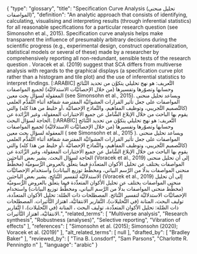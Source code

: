 {
    "type": "glossary",
    "title": "Specification Curve Analysis (تحليل منحنى المواصفات)",
    "definition": "An analytic approach that consists of identifying, calculating, visualising and interpreting results (through inferential statistics) for all reasonable specifications for a particular research question (see Simonsohn et al., 2015). Specification curve analysis helps make transparent the influence of presumably arbitrary decisions during the scientific progress (e.g., experimental design, construct operationalization, statistical models or several of these) made by a researcher by comprehensively reporting all non-redundant, sensible tests of the research question . Voracek et al. (2019) suggest that SCA differs from multiverse analysis with regards to the graphical displays (a specification curve plot rather than a histogram and tile plot) and the use of inferential statistics to interpret findings. [:ARABIC] التَّعريف: هو نهج تحليلي يتكوَّن من تحديد النَّتائج وحسابها وتصوّرها وتفسيرها (من خلال الإحصائيَّات الاستدلاليَّة) لجميع المواصفات المعقولة لسؤال بحث معين (see Simonsohn et al., 2015). ويساعد تحليل منحنى المواصفات على جعل تأثير القرارات العشوائيَّة المفترضة شفافة أثناء التَّقدُّم العلمي (كالتَّصميم التَّجريبي، وتوظيف المفاهيم، والنَّماذج الإحصائيَّة ،أو خليط من هذا كله) والتي يقوم بها الباحث من خلال الإبلاغ الشَّامل عن جميع الاختبارات المعقولة، وغير الزَّائدة عن الحاجة لسؤال البحث. [:ARABIC] التَّعريف: هو نهج تحليلي يتكوَّن من تحديد النَّتائج وحسابها وتصوّرها وتفسيرها (من خلال الإحصائيَّات الاستدلاليَّة) لجميع المواصفات المعقولة لسؤال بحث معين ( see Simonsohn et al., 2015 ). ويساعد تحليل منحنى المواصفات على جعل تأثير القرارات العشوائيَّة المفترضة شفافة أثناء التَّقدُّم العلمي (كالتَّصميم التَّجريبي، وتوظيف المفاهيم، والنَّماذج الإحصائيَّة ،أو خليط من هذا كله) والتي يقوم بها الباحث من خلال الإبلاغ الشَّامل عن جميع الاختبارات المعقولة، وغير الزَّائدة عن الحاجة لسؤال البحث. يشير بعض الباحثين (Voracek et al., 2019) إلى أن تحليل منحنى المواصفات يختلف عن تحليل الأكوان المتعدِّدة فيما يتعلَّق بالعروض الرُّسوميَّة (مخطَّط منحنى المواصفات بدلًا من الرَّسم البياني، ومخطَّط توزيع البيانات) واستخدام الإحصائيَّات الاستدلاليَّة لتفسير النَّتائج. يشير بعض الباحثين (Voracek et al., 2019) إلى أن تحليل منحنى المواصفات يختلف عن تحليل الأكوان المتعدِّدة فيما يتعلَّق بالعروض الرُّسوميَّة (مخطَّط منحنى المواصفات بدلًا من الرَّسم البياني، ومخطَّط توزيع البيانات) واستخدام الإحصائيَّات الاستدلاليَّة لتفسير النَّتائج. المصطلحات ذات الصِّلة: تحليل الأكوان المتعدِّدة، توليف البحث، المتانة (في التَّحليلات)، التَّقارير الانتقائيَّة، اهتزاز التَّأثيرات. المصطلحات ذات الصِّلة: تحليل الأكوان المتعدِّدة، توليف البحث ، المتانة (في التَّحليلات)، ا لتَّقارير الانتقائيَّة، اهتزاز التَّأثيرات.",
    "related_terms": [
        "Multiverse analysis",
        "Research synthesis",
        "Robustness (analyses)",
        "Selective reporting",
        "Vibration of effects"
    ],
    "references": [
        "Simonsohn et al. (2015); Simonsohn (2020); Voracek et al. (2019)"
    ],
    "alt_related_terms": [
        null
    ],
    "drafted_by": [
        "Bradley Baker"
    ],
    "reviewed_by": [
        "Tina B. Lonsdorf",
        "Sam Parsons",
        "Charlotte R. Penningto n"
    ],
    "language": "arabic"
}